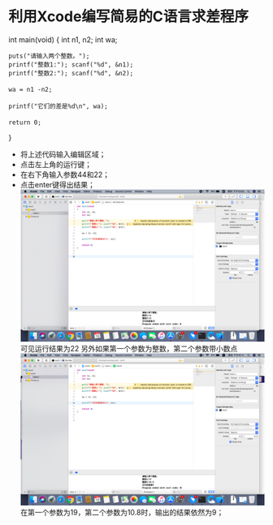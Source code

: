 # 利用Xcode编写简易的C语言求差程序
int main(void)
{
    int n1, n2;
    int wa;

    puts("请输入两个整数。");
    printf("整数1:"); scanf("%d", &n1);
    printf("整数2:"); scanf("%d", &n2);

    wa = n1 -n2;

    printf("它们的差是%d\n", wa);

    return 0;
}

* 将上述代码输入编辑区域；
* 点击左上角的运行键；
* 在右下角输入参数44和22；
* 点击enter键得出结果；
![运行结果](https://github.com/TWH199602/picture1/blob/master/%E5%B1%8F%E5%B9%95%E5%BF%AB%E7%85%A7%202020-03-19%20%E4%B8%8B%E5%8D%8810.02.53.png)
可见运行结果为22
另外如果第一个参数为整数，第二个参数带小数点
![带小数点](https://github.com/TWH199602/picture1/blob/master/%E5%B1%8F%E5%B9%95%E5%BF%AB%E7%85%A7%202020-03-19%20%E4%B8%8B%E5%8D%8810.11.03.png)
在第一个参数为19，第二个参数为10.8时，输出的结果依然为9；

